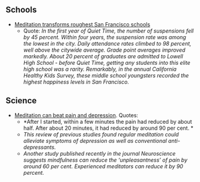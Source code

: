 ## Schools

* [Meditation transforms roughest San Francisco schools](http://www.sfgate.com/opinion/openforum/article/Meditation-transforms-roughest-San-Francisco-5136942.php)
    * Quote: *In the first year of Quiet Time, the number of suspensions fell by 45 percent. Within four years, the suspension rate was among the lowest in the city. Daily attendance rates climbed to 98 percent, well above the citywide average. Grade point averages improved markedly. About 20 percent of graduates are admitted to Lowell High School - before Quiet Time, getting any students into this elite high school was a rarity. Remarkably, in the annual California Healthy Kids Survey, these middle school youngsters recorded the highest happiness levels in San Francisco.*

## Science

* [Meditation can beat pain and depression](http://www.dailymail.co.uk/debate/article-2537518/How-breathe-happier-This-week-doctors-claimed-meditation-beat-pain-depression-Im-living-proof-says-Dr-DANNY-PENMAN.html#ixzz2qEOXYeYF). Quotes:
    * *After I started, within a few minutes the pain had reduced by about half. After about 20  minutes, it had reduced by around 90 per cent. *
    * *This review of previous studies found regular meditation could alleviate symptoms of depression as well as conventional anti-depressants.*
    * *Another study published recently in the journal Neuroscience suggests mindfulness can reduce the ‘unpleasantness’ of pain by around 60 per cent. Experienced meditators can reduce it by 90 percent.*
